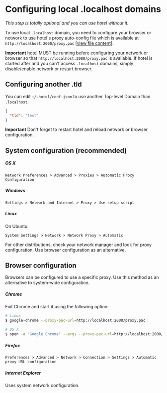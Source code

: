 # Configuring local .localhost domains

_This step is totally optional and you can use hotel without it._

To use local `.localhost` domain, you need to configure your browser or network to use hotel's proxy auto-config file which is available at `http://localhost:2000/proxy.pac` [[view file content](../src/daemon/views/proxy-pac.pug)].

__Important__ hotel MUST be running before configuring your network or browser so that `http://localhost:2000/proxy.pac` is available. If hotel is started after and you can't access `.localhost` domains, simply disable/enable network or restart browser.

## Configuring another .tld

You can edit `~/.hotel/conf.json` to use another Top-level Domain than `.localhost`.

```json
{
  "tld": "test"
}
```

__Important__ Don't forget to restart hotel and reload network or browser configuration.

## System configuration (recommended)

##### OS X

`Network Preferences > Advanced > Proxies > Automatic Proxy Configuration`

##### Windows

`Settings > Network and Internet > Proxy > Use setup script`

##### Linux

On Ubuntu

`System Settings > Network > Network Proxy > Automatic`

For other distributions, check your network manager and look for proxy configuration. Use browser configuration as an alternative.

## Browser configuration

Browsers can be configured to use a specific proxy. Use this method as an alternative to system-wide configuration.

##### Chrome

Exit Chrome and start it using the following option:

```sh
# Linux
$ google-chrome --proxy-pac-url=http://localhost:2000/proxy.pac

# OS X
$ open -a "Google Chrome" --args --proxy-pac-url=http://localhost:2000/proxy.pac
```

##### Firefox

`Preferences > Advanced > Network > Connection > Settings > Automatic proxy URL configuration`

##### Internet Explorer

Uses system network configuration.
